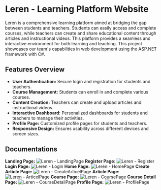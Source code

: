 # Leren - Learning Platform Website
Leren is a comprehensive learning platform aimed at bridging the gap between students and teachers. Students can easily access and complete courses, while teachers can create and share educational content through articles and instructional videos. This platform provides a seamless and interactive environment for both learning and teaching. This project showcases our team's capabilities in web development using the ASP.NET framework with C#.

## Features Overview
- **User Authentication:** Secure login and registration for students and teachers.
- **Course Management:** Students can enroll in and complete various courses.
- **Content Creation:** Teachers can create and upload articles and instructional videos.
- **Interactive Dashboard:** Personalized dashboards for students and teachers to manage their activities.
- **Profile Page:** Customized profile pages for students and teachers.
- **Responsive Design:** Ensures usability across different devices and screen sizes.

## Documentations
**Landing Page:** ![Leren - LandingPage](https://github.com/Wardth/Leren/assets/115174247/75eb91bb-638f-49c7-be11-db13e87bf3e6)
**Register Page:** ![Leren - Register](https://github.com/Wardth/Leren/assets/115174247/2c48f580-88cc-438e-9207-e82c29152ed7)
**Login Page:** ![Leren - Login](https://github.com/Wardth/Leren/assets/115174247/3294dd59-5396-4443-856a-f9bc4de5f016)
**Home Page:** ![Leren - HomePage](https://github.com/Wardth/Leren/assets/115174247/ab07c689-c0b0-4702-b07b-c8ec62f7a80d)
**Create Article Page:** ![Leren - CreateArticelPage](https://github.com/Wardth/Leren/assets/115174247/f48a3182-7e8c-41fe-9238-a8f1de6995e1)
**Article Page:** ![Leren - ArticelPage](https://github.com/Wardth/Leren/assets/115174247/a39da92f-979f-4636-a30f-c4d0ebd5bea2)
**Course Page:** ![Leren - CoursePage](https://github.com/Wardth/Leren/assets/115174247/cd3f800d-0a51-4aa8-af5e-00447f77d801)
**Course Detail Page:** ![Leren - CourseDetailPage](https://github.com/Wardth/Leren/assets/115174247/3603d498-caa9-420c-bdca-c71ac82cc5bd)
**Profile Page:** ![Leren - ProfilePage](https://github.com/Wardth/Leren/assets/115174247/761e0532-5bea-40c5-bdcd-f333074f9f6b)









  
